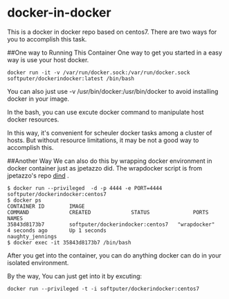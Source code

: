 # docker-in-docker
This is a docker in docker repo based on centos7. There are two ways for you to accomplish this task.

##One way to Running This Container
One way to get you started in a easy way is use your host docker.
```
docker run -it -v /var/run/docker.sock:/var/run/docker.sock  softputer/dockerindocker:latest /bin/bash
```
You can also just use -v /usr/bin/docker:/usr/bin/docker to avoid installing docker in your image.

In the bash, you can use excute docker command to manipulate host docker resources. 

In this way, it's convenient for scheuler docker tasks among a cluster of hosts. But without resource limitations, it may be not a good way to accomplish this.

##Another Way
We can also do this by wrapping docker environment in docker container just as jpetazzo did. The wrapdocker script is from jpetazzo's repo [dind](https://github.com/jpetazzo/dind) .
```
$ docker run --privileged  -d -p 4444 -e PORT=4444 softputer/dockerindocker:centos7
$ docker ps
CONTAINER ID        IMAGE                                          COMMAND             CREATED             STATUS              PORTS                     NAMES
35843d8173b7        softputer/dockerindocker:centos7   "wrapdocker"        4 seconds ago       Up 1 seconds                                  naughty_jennings
$ docker exec -it 35843d8173b7 /bin/bash
```
After you get into the container, you can do anything docker can do in your isolated environment.

By the way, You can just get into it by excuting:
```
docker run --privileged -t -i softputer/dockerindocker:centos7
```



